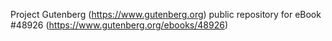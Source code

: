 Project Gutenberg (https://www.gutenberg.org) public repository for eBook #48926 (https://www.gutenberg.org/ebooks/48926)
